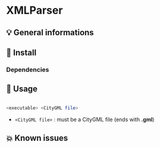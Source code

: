 # XMLParser

## 💡 General informations


## 🔨 Install

### Dependencies


## 🚀 Usage

```bash

<executable> <CityGML file>

```

* `<CityGML file>` : must be a CityGML file (ends with **.gml**)

## 💥 Known issues


